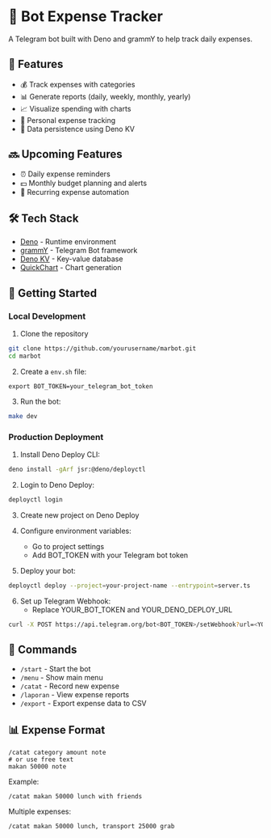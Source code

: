 # 🤖 Bot Expense Tracker

A Telegram bot built with Deno and grammY to help track daily expenses.

## 🌟 Features

- 💰 Track expenses with categories
- 📊 Generate reports (daily, weekly, monthly, yearly)
- 📈 Visualize spending with charts
- 👤 Personal expense tracking
- 💾 Data persistence using Deno KV

## 🔜 Upcoming Features

- ⏰ Daily expense reminders
- 💵 Monthly budget planning and alerts
- 🔄 Recurring expense automation

## 🛠️ Tech Stack

- [Deno](https://deno.land/) - Runtime environment
- [grammY](https://grammy.dev/) - Telegram Bot framework
- [Deno KV](https://deno.com/kv) - Key-value database
- [QuickChart](https://quickchart.io/) - Chart generation

## 🚀 Getting Started

### Local Development

1. Clone the repository

```bash
git clone https://github.com/yourusername/marbot.git
cd marbot
```

2. Create a `env.sh` file:

```env
export BOT_TOKEN=your_telegram_bot_token
```

3. Run the bot:

```bash
make dev
```

### Production Deployment

1. Install Deno Deploy CLI:

```bash
deno install -gArf jsr:@deno/deployctl
```

2. Login to Deno Deploy:

```bash
deployctl login
```

3. Create new project on Deno Deploy
4. Configure environment variables:

   - Go to project settings
   - Add BOT_TOKEN with your Telegram bot token
5. Deploy your bot:

```bash
deployctl deploy --project=your-project-name --entrypoint=server.ts
```

6. Set up Telegram Webhook:
   - Replace YOUR_BOT_TOKEN and YOUR_DENO_DEPLOY_URL

```bash
curl -X POST https://api.telegram.org/bot<BOT_TOKEN>/setWebhook?url=<YOUR_DENO_DEPLOY_URL>/<BOT_TOKEN>
```

## 📝 Commands

- `/start` - Start the bot
- `/menu` - Show main menu
- `/catat` - Record new expense
- `/laporan` - View expense reports
- `/export` - Export expense data to CSV

## 📊 Expense Format

```
/catat category amount note 
# or use free text
makan 50000 note
```

Example:

```
/catat makan 50000 lunch with friends
```

Multiple expenses:

```
/catat makan 50000 lunch, transport 25000 grab
```
